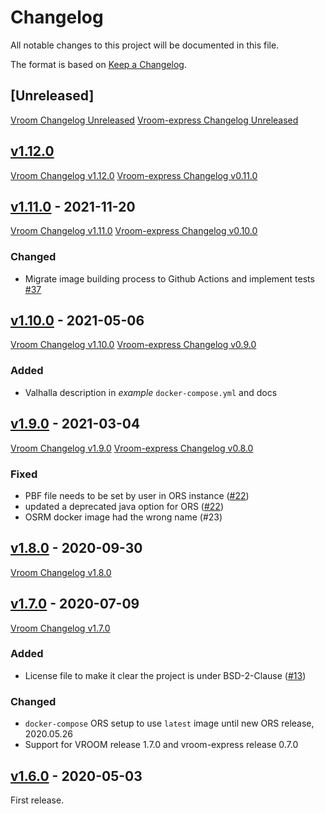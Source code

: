 # Changelog
All notable changes to this project will be documented in this file.

The format is based on [Keep a Changelog](https://keepachangelog.com/en/1.0.0/).

## [Unreleased]

[Vroom Changelog Unreleased](https://github.com/VROOM-Project/vroom/blob/master/CHANGELOG.md#unreleased)
[Vroom-express Changelog Unreleased](https://github.com/VROOM-Project/vroom-express/blob/master/CHANGELOG.md#unreleased)

## [v1.12.0](https://github.com/VROOM-Project/vroom/blob/master/CHANGELOG.md#v1120---2022-05-31)
[Vroom Changelog v1.12.0](https://github.com/VROOM-Project/vroom/blob/master/CHANGELOG.md#v1120---2022-05-31)
[Vroom-express Changelog v0.11.0](https://github.com/VROOM-Project/vroom-express/blob/master/CHANGELOG.md#v0110---2022-06-11)


## [v1.11.0](https://github.com/VROOM-Project/vroom/blob/master/CHANGELOG.md#v1110---2021-11-19) - 2021-11-20

[Vroom Changelog v1.11.0](https://github.com/VROOM-Project/vroom/blob/master/CHANGELOG.md#v1110---2021-11-19)
[Vroom-express Changelog v0.10.0](https://github.com/VROOM-Project/vroom-express/blob/master/CHANGELOG.md#v0100---2021-11-19)

### Changed

- Migrate image building process to Github Actions and implement tests [#37](https://github.com/VROOM-Project/vroom-docker/issues/37)


## [v1.10.0](https://github.com/VROOM-Project/vroom/blob/master/CHANGELOG.md#v1100---2021-05-06) - 2021-05-06

[Vroom Changelog v1.10.0](https://github.com/VROOM-Project/vroom/blob/master/CHANGELOG.md#v1100---2021-05-06)
[Vroom-express Changelog v0.9.0](https://github.com/VROOM-Project/vroom-express/blob/master/CHANGELOG.md#v090---2021-05-06)

### Added

- Valhalla description in _example_ `docker-compose.yml` and docs


## [v1.9.0](https://github.com/VROOM-Project/vroom-docker/releases/tag/v1.9.0) - 2021-03-04

[Vroom Changelog v1.9.0](https://github.com/VROOM-Project/vroom/blob/master/CHANGELOG.md#v190---2021-03-04)
[Vroom-express Changelog v0.8.0](https://github.com/VROOM-Project/vroom-express/blob/master/CHANGELOG.md#v080---2021-03-04)

### Fixed

- PBF file needs to be set by user in ORS instance ([#22](https://github.com/VROOM-Project/vroom-docker/issues/22))
- updated a deprecated java option for ORS ([#22](https://github.com/VROOM-Project/vroom-docker/issues/22))
- OSRM docker image had the wrong name (#23)

## [v1.8.0](https://github.com/VROOM-Project/vroom-docker/releases/tag/v1.8.0) - 2020-09-30

[Vroom Changelog v1.8.0](https://github.com/VROOM-Project/vroom/blob/master/CHANGELOG.md#v180---2020-09-29)

## [v1.7.0](https://github.com/VROOM-Project/vroom-docker/releases/tag/v1.7.0) - 2020-07-09

[Vroom Changelog v1.7.0](https://github.com/VROOM-Project/vroom/blob/master/CHANGELOG.md#v170---2020-07-08)

### Added

- License file to make it clear the project is under BSD-2-Clause ([#13](https://github.com/VROOM-Project/vroom-docker/issues/13))

### Changed

- `docker-compose` ORS setup to use `latest` image until new ORS release, 2020.05.26
- Support for VROOM release 1.7.0 and vroom-express release 0.7.0

## [v1.6.0](https://github.com/VROOM-Project/vroom-docker/releases/tag/v1.6.0) - 2020-05-03

First release.
